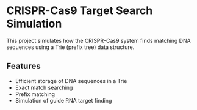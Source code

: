 # CRISPR-Cas9 Target Search Simulation

This project simulates how the CRISPR-Cas9 system finds matching DNA sequences using a Trie (prefix tree) data structure.

## Features

- Efficient storage of DNA sequences in a Trie
- Exact match searching
- Prefix matching
- Simulation of guide RNA target finding
